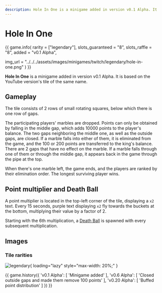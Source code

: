```yaml
---
description: Hole In One is a minigame added in version v0.1 Alpha. It is based on the YouTube version of the same name.
---
```


# Hole In One

{{ game.info(
  rarity           = ["legendary"],
  slots_guaranteed = "8",
  slots_raffle     = "8",
  added            = "v0.1 Alpha",
  
  img_url = "../../../assets/images/minigames/twitch/legendary/hole-in-one.png"
) }}

**Hole In One** is a minigame added in version v0.1 Alpha. It is based on the YouTube version's tile of the same name.

## Gameplay

The tile consists of 2 rows of small rotating squares, below which there is one row of gaps.

The participating players' marbles are dropped. Points can only be obtained by falling in the middle gap, which adds 10000 points to the player's balance. The two gaps neighboring the middle one, as well as the outside gaps, are closed. If a marble falls into either of them, it is eliminated from the game, and the 100 or 200 points are transferred to the king's balance. There are 2 gaps that have no effect on the marble. If a marble falls through one of them or through the middle gap, it appears back in the game through the pipe at the top.

When there's one marble left, the game ends, and the players are ranked by their elimination order. The longest surviving player wins.

## Point multiplier and Death Ball

A point multiplier is located in the top-left corner of the tile, displaying a `x2` text. Every 15 seconds, purple text displaying `x2` fly towards the buckets at the bottom, multiplying their value by a factor of 2.

Starting with the 6th multiplication, a [Death Ball](../../mechanics/death-ball.md) is spawned with every subsequent multiplication.

## Images

### Tile rarities

![legendary](../../assets/images/minigames/twitch/legendary/hole-in-one.png "Legendary rarity version"){ loading="lazy" style="max-width: 20%;" }

{{ game.history({
  'v0.1 Alpha': [
    'Minigame added'
  ],
  'v0.6 Alpha': [
    'Closed outside gaps and made them remove 100 points'
  ],
  'v0.20 Alpha': [
    'Buffed point distribution'
  ]
}) }}
